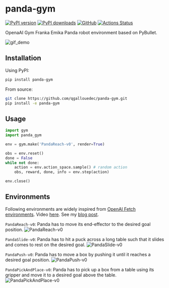 # panda-gym

[![PyPI version](https://img.shields.io/pypi/v/panda-gym.svg?logo=pypi&logoColor=FFE873)](https://pypi.org/project/panda-gym/)
[![PyPI downloads](https://static.pepy.tech/badge/panda-gym)](https://pypistats.org/packages/panda-gym)
[![GitHub](https://img.shields.io/github/license/qgallouedec/panda-gym.svg)](LICENSE.txt)
[![Actions Status](https://github.com/qgallouedec/panda-gym/workflows/build/badge.svg)](https://github.com/qgallouedec/panda-gym/actions)

OpenaAI Gym Franka Emika Panda robot environment based on PyBullet.

![gif_demo](https://raw.githubusercontent.com/qgallouedec/panda-gym/master/docs/demo.gif)

## Installation

Using PyPI:

```bash
pip install panda-gym
```

From source:

```bash
git clone https://github.com/qgallouedec/panda-gym.git
pip install -e panda-gym
```

## Usage

```python
import gym
import panda_gym

env = gym.make('PandaReach-v0', render=True)

obs = env.reset()
done = False
while not done:
    action = env.action_space.sample() # random action
    obs, reward, done, info = env.step(action)

env.close()
```

## Environments

Following environments are widely inspired from [OpenAI Fetch environments](https://openai.com/blog/ingredients-for-robotics-research/). Video [here](https://youtu.be/TbISn3yu0CM). See my [blog post](https://qgallouedec.github.io/posts/2021/02/openai-environment-for-franka-emika-panda-robot/).

`PandaReach-v0`: Panda has to move its end-effector to the desired goal position.
![PandaReach-v0](https://raw.githubusercontent.com/qgallouedec/panda-gym/master/docs/reach.gif)

`PandaSlide-v0`: Panda has to hit a puck across a long table such that it slides and comes to rest on the desired goal.
![PandaSlide-v0](https://raw.githubusercontent.com/qgallouedec/panda-gym/master/docs/slide.gif)

`PandaPush-v0`: Panda has to move a box by pushing it until it reaches a desired goal position.
![PandaPush-v0](https://raw.githubusercontent.com/qgallouedec/panda-gym/master/docs/push.gif)

`PandaPickAndPlace-v0`: Panda has to pick up a box from a table using its gripper and move it to a desired goal above the table.
![PandaPickAndPlace-v0](https://raw.githubusercontent.com/qgallouedec/panda-gym/master/docs/pickandplace.gif)

